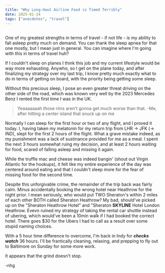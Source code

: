 ```yaml
---
title: "Why Long-Haul Airline Food is Timed Terribly"
date: 2025-01-24
tags: ["anecdotes", "travel"]
---
```


## 

One of my greatest strengths in terms of travel - if not life - is my ability to fall asleep pretty much on demand. You can thank the sleep apnea for that one mostly, but I mean just in general. You can imagine where I'm going with this in terms of travel huh?

If I couldn't sleep on planes I think this job and my current lifestyle would be way more exhausting. Anywho, so I get on the plane today, and after finalizing my strategy over my last trip, I know pretty much exactly what to do in terms of getting on board, with the priority being getting some sleep.

Without this precious sleep, I pose an even greater threat driving on the other side of the road, which was known very well by the 2023 Mercedes Benz I rented the first time I was in the UK. 

>Yeaaaaaaah those rims aren't gonna get much worse than that.
-Me, after hitting a center island that snuck up on me

Normally I can sleep for the first hour or two of any flight, and I proved it today. I, having taken my melatonin for my return trip from LHR -> JFK (-> IND), slept for the first 2 hours of the flight. What a grave mistake indeed, as my punishment was a lack of sustinance provided for me as a meal. I spent the next 3 hours somewhat ruing my decision, and at least 2 hours waiting for food, scared of falling asleep and missing it again.

While the truffle mac and cheese was indeed bangin' (shout out Virgin Atlantic for the hookups), it felt like my entire experience of the day was centered around eating and that I couldn't sleep more for the fear of missing food for the second time.

Despite this unforgivable crime, the remainder of the trip back was fairly calm. Minus accidentally booking the wrong hotel near Heathrow for the night prior. I mean seriously, who would put TWO Sheraton's within 2 miles of each other BOTH called Sheraton Heathrow? My bad, should've picked up on the "Sheraton Heathrow Hotel" and "Sheraton **SKYLINE** Hotel London Heathrow. Evevn ruined my strategy of taking the rental car shuttle instead of ubering, which would've been a 10min walk if I had booked the correct hotel. There goes $30 for the Ubers I had to call as a result over some stupid naming choices.

With a 5 hour time difference to overcome, I'm back in Indy for ***checks watch*** 36 hours. I'll be frantically cleaning, relaxing, and prepping to fly out to Baltimore on Sunday for some more work.

It appears that the grind doesn't stop.

-nhg
